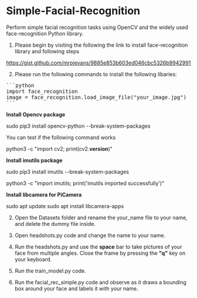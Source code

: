 # Simple-Facial-Recognition
Perform simple facial recognition tasks using OpenCV and the widely used face-recognition Python library. 

1. Please begin by visiting the following the link to install face-recognition library and following steps

https://gist.github.com/mrpjevans/9885e853b603ed046cbc5326b9942991


2. Please run the following commands to install the following libaries: 

<pre>
```python
import face_recognition
image = face_recognition.load_image_file("your_image.jpg")
```
</pre>

**Install Opencv package**

sudo pip3 install opencv-python --break-system-packages

You can test if the following command works 

python3 -c "import cv2; print(cv2.__version__)"

**Install imutils package**

sudo pip3 install imutils --break-system-packages

python3 -c "import imutils; print('imutils imported successfully')"

**Install libcamera for PiCamera**

sudo apt update
sudo apt install libcamera-apps


2. Open the Datasets folder and rename the your_name file to your name, and delete the dummy file inside. 

3. Open headshots.py code and change the name to your name.

4. Run the headshots.py and use the **space** bar to take pictures of your face from multiple angles. Close the frame by pressing the **"q"** key on your keyboard.

5. Run the train_model.py code.

6. Run the facial_rec_simple.py code and observe as it draws a bounding box around your face and labels it with your name. 
